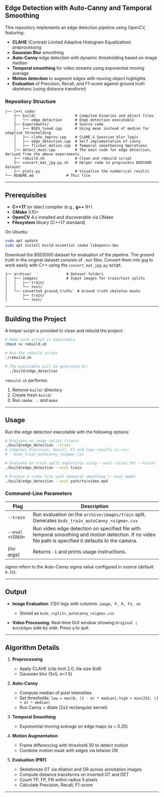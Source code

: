 ## Edge Detection with Auto-Canny and Temporal Smoothing

This repository implements an edge detection pipeline using OpenCV, featuring:

* **CLAHE** (Contrast Limited Adaptive Histogram Equalization) preprocessing
* **Gaussian Blur** smoothing
* **Auto-Canny** edge detection with dynamic thresholding based on image median
* **Temporal smoothing** for video streams using exponential moving average
* **Motion detection** to augment edges with moving object highlights
* **Evaluation** of Precision, Recall, and F1-score against ground truth skeletons (using distance transform)

### Repository Structure

```
|── C++\ code/ 
    ├── build/                  # Compiled binaries and object files
    │   └── edge_detection      # Edge detection executable
    ├── Experiments/            # Source code
    │   ├── BSDS_tuned.cpp      # Using mean instead of median for adaptive thresholding
    │   ├── clahe_improv.cpp    # CLAHE & Gaussian blur logic
    │   ├── edge_detection.cpp  # Self implementation of Canny
    │   ├── flicker_motion.cpp  # Temporal smoothening Operations
    |── detect_main.cpp         # The main code for edge detection, derived from the above experiments
    ├── rebuild.sh              # Clean and rebuild script
    ├── convert_mat_jpg.py.sh   # Helper code to preprocess BSDS500 dataset
    ├── plots.py                # Visualise the numberical results
└── README.md               # This file
```

---

## Prerequisites

* **C++17** (or later) compiler (e.g., **g++** 9+)
* **CMake** 3.10+
* **OpenCV** 4.x installed and discoverable via CMake
* **Filesystem** library (C++17 standard)

On Ubuntu:

```bash
sudo apt update
sudo apt install build-essential cmake libopencv-dev
```

Download the BSDS500 dataset for evaluation of the pipeline. The ground truth in the original dataset consists of `.mat` files. Convert them into jpg to work easily with C++ using the `convert_mat_jpg.py` script.
```
├── archive/                # Dataset folders
│   ├── images/             # Input images for train/test splits
│   │   ├── train/
│   │   └── test/
│   └── converted_ground_truth/  # Ground truth skeleton masks
│       ├── train/
│       └── test/
```
---

## Building the Project

A helper script is provided to clean and rebuild the project:

```bash
# Make sure script is executable
chmod +x rebuild.sh

# Run the rebuild script
./rebuild.sh

# The executable will be generated at:
  ./build/edge_detection
```

`rebuild.sh` performs:

1. Remove `build/` directory
2. Create fresh `build/`
3. Run `cmake ..` and `make`

---

## Usage

Run the edge detection executable with the following options:

```bash
# Evaluate on image splits (train)
./build/edge_detection --train
# Computes Precision, Recall, F1 and logs results in csv:
#   bsds_train_autoCanny_<sigma>.csv

# Evaluate on train split explicitly using --eval (alias for --train)
./build/edge_detection --eval train

# Process a video file with temporal smoothing (--eval mode)
./build/edge_detection --eval path/to/video.mp4
```

### Command-Line Parameters

| Flag             | Description                                                                                      |
| ---------------- | ------------------------------------------------------------------------------------------------ |
| `--train`        | Run evaluation on the `archive/images/train` split. Generates `bsds_train_autoCanny_<sigma>.csv` |
| `--eval <VIDEO>` | Run video edge detection on specified file with temporal smoothing and motion detection. If no video file path is specified it defaults to the camera.       |
| *(no args)*      | Returns `-1` and prints usage instructions.                                                      |

*sigma* refers to the Auto-Canny sigma value configured in source (default `0.33`).

---

## Output

* **Image Evaluation**: CSV logs with columns: `image, P, R, F1, ms`

  * Stored as `bsds_<split>_autoCanny_<sigma>.csv`

* **Video Processing**: Real-time GUI window showing `Original | AutoEdges` side by side. Press `q` to quit.

---

## Algorithm Details

1. **Preprocessing**

   * Apply CLAHE (clip limit 2.0, tile size 8x8)
   * Gaussian blur (5x5, σ=1.5)
2. **Auto-Canny**

   * Compute median of pixel intensities
   * Set thresholds: `low = max(0, (1 - σ) * median)`, `high = min(255, (1 + σ) * median)`
   * Run Canny + dilate (2x2 rectangular kernel)
3. **Temporal Smoothing**

   * Exponential moving average on edge maps (α = 0.25)
4. **Motion Augmentation**

   * Frame differencing with threshold 30 to detect motion
   * Combine motion mask with edges via bitwise OR
5. **Evaluation (PRF)**

   * Skeletonize GT via dilation and OR across annotation images
   * Compute distance transforms on inverted GT and DET
   * Count TP, FP, FN within radius 5 pixels
   * Calculate Precision, Recall, F1-score

---

